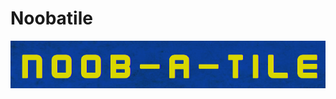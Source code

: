 # Noobatile

![Title Screen](https://github.com/suryanshsingh2001/Noobatile/blob/main/Screenshots/TitleScreen.png)
